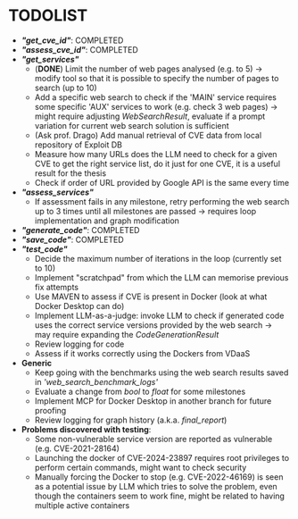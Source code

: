 # TODOLIST
- ***"get_cve_id"***: COMPLETED
- ***"assess_cve_id"***: COMPLETED
- ***"get_services"***
    - (**DONE**) Limit the number of web pages analysed (e.g. to 5) &rarr; modify tool so that it is possible to specify the number of pages to search (up to 10)
    - Add a specific web search to check if the 'MAIN' service requires some specific 'AUX' services to work (e.g. check 3 web pages) &rarr; might require adjusting _WebSearchResult_, evaluate if a prompt variation for current web search solution is sufficient
    -  (Ask prof. Drago) Add manual retrieval of CVE data from local repository of Exploit DB
    - Measure how many URLs does the LLM need to check for a given CVE to get the right service list, do it just for one CVE, it is a useful result for the thesis
    - Check if order of URL provided by Google API is the same every time
- ***"assess_services"***
    - If assessment fails in any milestone, retry performing the web search up to 3 times until all milestones are passed &rarr; requires loop implementation and graph modification
- ***"generate_code"***: COMPLETED
- ***"save_code"***: COMPLETED
- ***"test_code"***
    - Decide the maximum number of iterations in the loop (currently set to 10)
    - Implement "scratchpad" from which the LLM can memorise previous fix attempts
    - Use MAVEN to assess if CVE is present in Docker (look at what Docker Desktop can do)
    - Implement LLM-as-a-judge: invoke LLM to check if generated code uses the correct service versions provided by the web search &rarr; may require expanding the _CodeGenerationResult_
    - Review logging for code
    - Assess if it works correctly using the Dockers from VDaaS
- **Generic**
    - Keep going with the benchmarks using the web search results saved in _'web_search_benchmark_logs'_
    - Evaluate a change from _bool_ to _float_ for some milestones
    - Implement MCP for Docker Desktop in another branch for future proofing
    - Review logging for graph history (a.k.a. _final\_report_)
- **Problems discovered with testing**:
    - Some non-vulnerable service version are reported as vulnerable (e.g. CVE-2021-28164)
    - Launching the docker of CVE-2024-23897 requires root privileges to perform certain commands, might want to check security
    - Manually forcing the Docker to stop (e.g. CVE-2022-46169) is seen as a potential issue by LLM which tries to solve the problem, even though the containers seem to work fine, might be related to having multiple active containers 